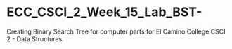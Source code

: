 # ECC_CSCI_2_Week_15_Lab_BST-
Creating Binary Search Tree for computer parts for El Camino College CSCI 2 - Data Structures.

